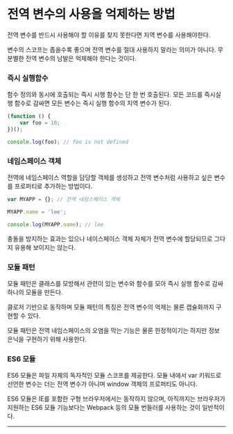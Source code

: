 # 전역 변수의 사용을 억제하는 방법

전역 변수를 반드시 사용해야 할 이유를 찾지 못한다면 지역 변수를 사용해야한다.

변수의 스코프는 좁을수록 좋으며 전역 변수를 절대 사용하지 말라는 의미가 아니다. 무분별한 전역 변수의 남발은 억제해야 한다는 것이다.

### 즉시 실행함수

함수 정의와 동시에 호출되는 즉시 시행 함수는 단 한 번 호출된다. 모든 코드를 즉시실행 함수로 감싸면 모든 변수는 즉시 실행 함수의 지역 변수가 된다.

```javascript
(function () {
    var foo = 10;
})();

console.log(foo); // foo is not defined
```

### 네임스페이스 객체

전역에 네임스페이스 역할을 담당할 객체를 생성하고 전역 변수처럼 사용하고 싶은 변수를 프로퍼티로 추가하는 방법이다.

```javascript
var MYAPP = {}; // 전역 네임스페이스 객체

MYAPP.name = 'lee';

console.log(MYAPP.name); // lee
```

충돌을 방지하는 효과는 있으나 네이스페이스 객체 자체가 전역 변수에 할당되므로 그다지 유용해 보이지는 않는다.

### 모듈 패턴

모듈 패턴은 클래스를 모방해서 관련이 있는 변수와 함수를 모아 즉시 실행 함수로 감싸 하나의 모듈을 만든다.

클로저 기반으로 동작하며 모듈 패턴의 특징은 전역 변수의 억제는 물론 캡슐화까지 구현할 수 있다.

모듈 패턴은 전역 네임스페이스의 오염을 막는 기능은 물론 한정적이기는 하지만 정보 은닉을 구현하기 위해 사용한다.

### ES6 모듈

ES6 모듈은 파일 자체의 독자적인 모듈 스코프를 제공한다. 모듈 내에서 var 키워드로 선언한 변수는 더는 전역 변수가 아니며 window 객체의 프로퍼티도 아니다.

ES6 모듈은 IE를 포함한 구형 브라우저에서는 동작하지 않으며, 아직까지는 브라우저가 지원하는 ES6 모듈 기능보다는 Webpack 등의 모듈 번들러를 사용하는 것이 일반적이다.

<hr>
